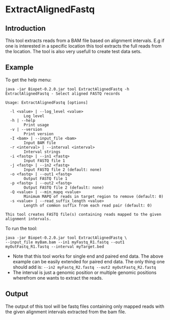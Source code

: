 # ExtractAlignedFastq

## Introduction
This tool extracts reads from a BAM file based on alignment intervals.
E.g if one is interested in a specific location this tool extracts the full reads from the location.
The tool is also very usefull to create test data sets.


## Example
To get the help menu:
~~~
java -jar Biopet-0.2.0.jar tool ExtractAlignedFastq -h
ExtractAlignedFastq - Select aligned FASTQ records
      
Usage: ExtractAlignedFastq [options]

  -l <value> | --log_level <value>
        Log level
  -h | --help
        Print usage
  -v | --version
        Print version
  -I <bam> | --input_file <bam>
        Input BAM file
  -r <interval> | --interval <interval>
        Interval strings
  -i <fastq> | --in1 <fastq>
        Input FASTQ file 1
  -j <fastq> | --in2 <fastq>
        Input FASTQ file 2 (default: none)
  -o <fastq> | --out1 <fastq>
        Output FASTQ file 1
  -p <fastq> | --out2 <fastq>
        Output FASTQ file 2 (default: none)
  -Q <value> | --min_mapq <value>
        Minimum MAPQ of reads in target region to remove (default: 0)
  -s <value> | --read_suffix_length <value>
        Length of common suffix from each read pair (default: 0)

This tool creates FASTQ file(s) containing reads mapped to the given alignment intervals.
~~~

To run the tool:
~~~
java -jar Biopet-0.2.0.jar tool ExtractAlignedFastq \
--input_file myBam.bam --in1 myFastq_R1.fastq --out1 myOutFastq_R1.fastq --interval myTarget.bed
~~~
* Note that this tool works for single end and paired end data. The above example can be easily extended for paired end data.
The only thing one should add is: `--in2 myFastq_R2.fastq --out2 myOutFastq_R2.fastq`
* The interval is just a genomic position or multiple genomic positions wherefrom one wants to extract the reads.


## Output
The output of this tool will be fastq files containing only mapped reads with the given alignment intervals extracted from the bam file.